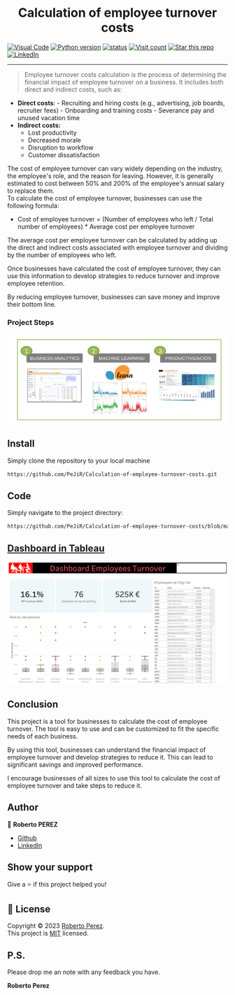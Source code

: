 <h1 align="center">Calculation of employee turnover costs</h1>

<a href="https://vscode.dev/github/PeJiR/Calculation-of-employee-turnover-costs" target="_blank"> <img border=0 src="https://img.shields.io/badge/Open%20in%20Visual%20Studio%20Code-blue" alt="Visual Code"></a>
<a href="https://github.com/PeJiR/Calculation-of-employee-turnover-costs.git" target="_blank"> <img border=0 src="https://img.shields.io/badge/python-2.7,%203.6+-blue.svg?style=flat" alt="Python version"></a>
<a href="https://github.com/PeJiR/Calculation-of-employee-turnover-costs.git" target="_blank"><img src="https://img.shields.io/pypi/status/ezibpy.svg?maxAge=60" alt="status"/></a>
<a target="new" href="https://github.com/PeJiR/Calculation-of-employee-turnover-costs.git"><img src="https://hits.seeyoufarm.com/api/count/incr/badge.svg?url=https%3A%2F%2Fgithub.com%2FPeJiR%2FCalculation-of-employee-turnover-costs.git&count_bg=%2379C83D&title_bg=%23555555&icon=&icon_color=%23E7E7E7&title=Views&edge_flat=false" alt="Visit count"/></a>
<a target="new" href="https://github.com/PeJiR/Calculation-of-employee-turnover-costs "><img border=0 src="https://img.shields.io/github/stars/Pejir/Calculation-of-employee-turnover-costs .svg?style=social&label=Star&maxAge=60" alt="Star this repo"></a>
<a href="https://www.linkedin.com/in/pejir/" target="_blank"><img src="https://img.shields.io/badge/LinkedIn-blue?style=flat&logo=linkedin&labelColor=blue" alt="LinkedIn" /></a>

---

> Employee turnover costs calculation is the process of determining the financial impact of employee turnover on a business. It includes both direct and         indirect costs, such as:
- **Direct costs**:
      - Recruiting and hiring costs (e.g., advertising, job boards, recruiter fees)
      - Onboarding and training costs
      - Severance pay and unused vacation time
 - **Indirect costs:**
      - Lost productivity
      - Decreased morale
      - Disruption to workflow
      - Customer dissatisfaction

The cost of employee turnover can vary widely depending on the industry, the employee's role, and the reason for leaving. However, it is generally      estimated to cost between 50% and 200% of the employee's annual salary to replace them.    
To calculate the cost of employee turnover, businesses can use the following formula:
  
- Cost of employee turnover = (Number of employees who left / Total number of employees) * Average cost per employee turnover
  
The average cost per employee turnover can be calculated by adding up the direct and indirect costs associated with employee turnover and dividing by the number of employees who left.
  
Once businesses have calculated the cost of employee turnover, they can use this information to develop strategies to reduce turnover and improve employee     retention.
  
By reducing employee turnover, businesses can save money and improve their bottom line.
### Project Steps
[<img src = "project.png">](TPS_Dia_1_Configuracion.ipynb)
  
## Install
Simply clone the repository to your local machine  
```sh
https://github.com/PeJiR/Calculation-of-employee-turnover-costs.git
 ```
## Code
Simply navigate to the project directory:

```sh
https://github.com/PeJiR/Calculation-of-employee-turnover-costs/blob/main/Employee%20turnover%20costs%20calculation.ipynb
```

## [Dashboard in Tableau](https://public.tableau.com/shared/P6PGN3KPC?:display_count=n&:origin=viz_share_link )

 [<img src = "Tableau.png">](https://public.tableau.com/shared/P6PGN3KPC?:display_count=n&:origin=viz_share_link)

## Conclusion
This project is a tool for businesses to calculate the cost of employee turnover. The tool is easy to use and can be customized to fit the specific needs of each business.

By using this tool, businesses can understand the financial impact of employee turnover and develop strategies to reduce it. This can lead to significant savings and improved performance.

I encourage businesses of all sizes to use this tool to calculate the cost of employee turnover and take steps to reduce it.

## Author

👤 **Roberto PEREZ**

<!---* Website: pejir
* [Twitter](https://twitter.com/pejir)--->
* [Github](https://github.com/pejir)
* [LinkedIn](https://linkedin.com/in/pejir)

<!---
## 🤝 Contributing

Contributions, issues and feature requests are welcome!<br />Feel free to check [issues page](pejir). You can also take a look at the [contributing guide](pejir).
---> 

## Show your support

Give a ⭐️ if this project helped you!

<!---
<a href="https://www.patreon.com/pejir">
  <img src="https://c5.patreon.com/external/logo/become_a_patron_button@2x.png" width="160">
</a>
--->

## 📝 License

Copyright © 2023 [Roberto Perez](https://github.com/PeJiR).<br />
This project is [MIT](https://opensource.org/license/mit/) licensed.




P.S.
------------

Please drop me an note with any feedback you have.

**Roberto Perez**
